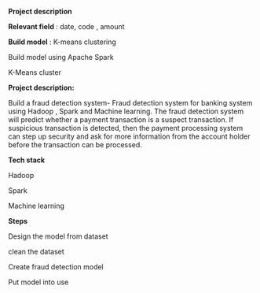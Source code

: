 **Project description**

**Relevant field** : date, code , amount

**Build model** : 
K-means clustering

Build model using Apache Spark

K-Means cluster

**Project description:**

Build a fraud detection system- Fraud detection system for banking system using Hadoop , Spark and Machine learning. The fraud detection system will predict whether a payment transaction is a suspect transaction. If suspicious transaction is detected, then the payment processing system can step up security and ask for more information from the account holder before the transaction can be processed.

**Tech stack**

Hadoop

Spark

Machine learning

**Steps**


Design the model from dataset  

clean the dataset

Create fraud detection model

Put model into use
